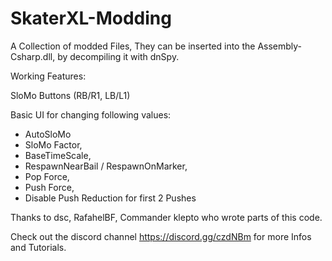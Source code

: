# SkaterXL-Modding
A Collection of modded Files, They can be inserted into the Assembly-Csharp.dll, by decompiling it with dnSpy.


Working Features:

SloMo Buttons (RB/R1, LB/L1)

Basic UI for changing following values:
- AutoSloMo
- SloMo Factor,
- BaseTimeScale,
- RespawnNearBail / RespawnOnMarker,
- Pop Force,
- Push Force,
- Disable Push Reduction for first 2 Pushes


Thanks to dsc, RafahelBF, Commander klepto who wrote parts of this code.

Check out the discord channel https://discord.gg/czdNBm for more Infos and Tutorials.

